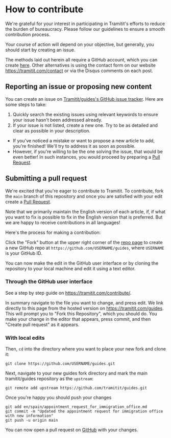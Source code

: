 # How to contribute

We're grateful for your interest in participating in Tramitit's efforts to reduce the
burden of bureaucracy.
Please follow our guidelines to ensure a smooth contribution process.

Your course of action will depend on your objective, but generally, you should start by creating an issue.

The methods laid out herein all require a GitHub account, which you can create [here](https://github.com/join).
Other alternatives is using the contact form on our website https://tramitit.com/contact or via the Disqus comments on each post.

## Reporting an issue or proposing new content

You can create an issue on [Tramitit/guides's GitHub issue tracker](https://github.com/tramitit/guides/issues). Here are some steps to take:

1. Quickly search the existing issues using relevant keywords to ensure your issue hasn't been addressed already.
2. If your issue is not listed, create a new one. Try to be as detailed and clear as possible in your description.

- If you've noticed a mistake or want to propose a new article to add, you're finished! We'll try to address it as soon as possible.
- However, if you're willing to be the one solving the issue, that would be even better! In such instances, you would proceed by preparing a [Pull Request](#submitting-a-pull-request).

## Submitting a pull request

We're excited that you're eager to contribute to Tramitit.
To contribute, fork the `main` branch of this repository and once you are satisfied with your edit create a [Pull Request](https://github.com/tramitit/guides/pulls).

Note that we primarily maintain the English version of each article, if, if what you want to fix is possible to fix in the English version that is preferred.
But we are happy to receive contributions in all languages!

Here's the process for making a contribution:

Click the "Fork" button at the upper right corner of the [repo page](https://github.com/tramitit/guides) to create a new GitHub repo at `https://github.com/USERNAME/guides`, where `USERNAME` is your GitHub ID.

You can now make the edit in the GitHub user interface or by cloning the repository to your local machine and edit it using a text editor.

### Through the GitHub user interface

See a step by step guide on https://tramitit.com/contribute/.

In summary navigate to the file you want to change, and press edit. We link directly to this page from the hosted version on https://tramitit.com/guides.
This will prompt you to "Fork this Repository", which you should do.
You make your change in the editor that appears, press commit, and then "Create pull request" as it appears.

### With local edits

Then, `cd` into the directory where you want to place your new fork and clone it:

```shell
git clone https://github.com/USERNAME/guides.git
```

Next, navigate to your new guides fork directory and mark the main tramitit/guides repository as the `upstream`:

```shell
git remote add upstream https://github.com/tramitit/guides.git
```

Once you're happy you should push your changes

```
git add en/spain/appointment_request_for_immigration_office.md
git commit -m "Updated the appointment request for immigration office with new information"
git push -u origin main
```

You can now open a pull request on [GitHub](https://github.com/tramitit/guides/pulls) with your changes.
